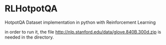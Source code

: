 # RLHotpotQA
HotpotQA Dataset implementation in python with Reinforcement Learning

in order to run it, the file http://nlp.stanford.edu/data/glove.840B.300d.zip is needed in the directory.
